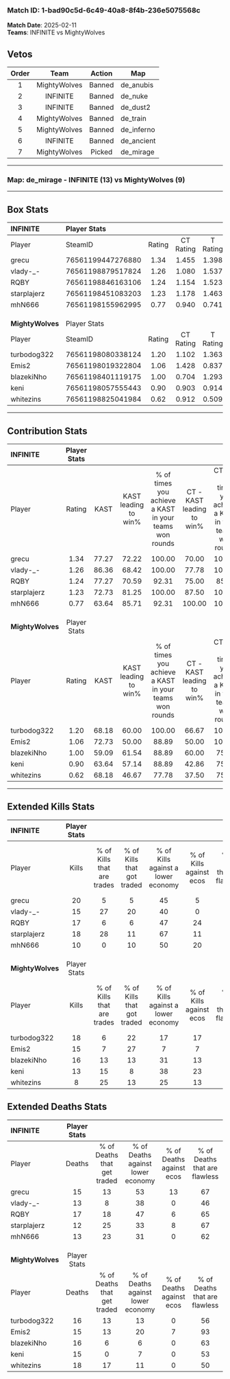 ### Match ID: 1-bad90c5d-6c49-40a8-8f4b-236e5075568c  
**Match Date**: 2025-02-11  
**Teams**: INFINITE vs MightyWolves  

## Vetos  

| Order | Team | Action | Map |
| :---: | :--: | :----: | --- |
| 1 | MightyWolves | Banned | de_anubis |
| 2 | INFINITE | Banned | de_nuke |
| 3 | INFINITE | Banned | de_dust2 |
| 4 | MightyWolves | Banned | de_train |
| 5 | MightyWolves | Banned | de_inferno |
| 6 | INFINITE | Banned | de_ancient |
| 7 | MightyWolves | Picked | de_mirage |

---  

### **Map**: de_mirage - INFINITE (13) vs MightyWolves (9)  
---  

## Box Stats  

| **INFINITE**     | Player Stats      |        |           |          |       |       |       |         |        |      |     |
| :- | :- | :-: | :-: | :-: | :-: | :-: | :-: | :-: | :-: | :-: | :-: |
| Player           | SteamID           | Rating | CT Rating | T Rating | KAST  |  ADR  | Kills | Assists | Deaths | K/D  | HS% |
| grecu            | 76561199447276880 |  1.34  |   1.455   |  1.398   | 77.27 | 88.5  |  20   |    3    |   15   | 1.33 | 40  |
| vlady-_-         | 76561198879517824 |  1.26  |   1.080   |  1.537   | 86.36 | 83.3  |  15   |    6    |   13   | 1.15 | 60  |
| RQBY             | 76561198846163106 |  1.24  |   1.154   |  1.523   | 77.27 | 100.4 |  17   |    9    |   17   | 1.00 | 82  |
| starplajerz      | 76561198451083203 |  1.23  |   1.178   |  1.463   | 72.73 | 68.7  |  18   |    1    |   12   | 1.50 | 50  |
| mhN666           | 76561198155962995 |  0.77  |   0.940   |  0.741   | 63.64 | 49.1  |  10   |    3    |   13   | 0.77 | 50  |
|                  |                   |        |           |          |       |       |       |         |        |      |     |
|                  |                   |        |           |          |       |       |       |         |        |      |     |
|                  |                   |        |           |          |       |       |       |         |        |      |     |
| **MightyWolves** | Player Stats      |        |           |          |       |       |       |         |        |      |     |
| Player           | SteamID           | Rating | CT Rating | T Rating | KAST  |  ADR  | Kills | Assists | Deaths | K/D  | HS% |
| turbodog322      | 76561198080338124 |  1.20  |   1.102   |  1.363   | 68.18 | 92.1  |  18   |    5    |   16   | 1.13 | 66  |
| Emis2            | 76561198019322804 |  1.06  |   1.428   |  0.837   | 72.73 | 65.7  |  15   |    6    |   15   | 1.00 | 46  |
| blazekiNho       | 76561198401119175 |  1.00  |   0.704   |  1.293   | 59.09 | 77.7  |  16   |    4    |   16   | 1.00 | 68  |
| keni             | 76561198057555443 |  0.90  |   0.903   |  0.914   | 63.64 | 61.7  |  13   |    7    |   15   | 0.87 | 46  |
| whitezins        | 76561198825041984 |  0.62  |   0.912   |  0.509   | 68.18 | 45.6  |   8   |    8    |   18   | 0.44 | 37  |
---  

## Contribution Stats  

| **INFINITE**     | Player Stats |       |                      |                                                        |                           |                                                             |                          |                                                            |
| :- | :-: | :-: | :-: | :-: | :-: | :-: | :-: | :-: |
| Player           |    Rating    | KAST  | KAST leading to win% | % of times you achieve a KAST in your teams won rounds | CT - KAST leading to win% | CT - % of times you achieve a KAST in your teams won rounds | T - KAST leading to win% | T - % of times you achieve a KAST in your teams won rounds |
| grecu            |     1.34     | 77.27 |        72.22         |                         100.00                         |           70.00           |                           100.00                            |          75.00           |                           100.00                           |
| vlady-_-         |     1.26     | 86.36 |        68.42         |                         100.00                         |           77.78           |                           100.00                            |          60.00           |                           100.00                           |
| RQBY             |     1.24     | 77.27 |        70.59         |                         92.31                          |           75.00           |                            85.71                            |          66.67           |                           100.00                           |
| starplajerz      |     1.23     | 72.73 |        81.25         |                         100.00                         |           87.50           |                           100.00                            |          75.00           |                           100.00                           |
| mhN666           |     0.77     | 63.64 |        85.71         |                         92.31                          |          100.00           |                           100.00                            |          71.43           |                           83.33                            |
|                  |              |       |                      |                                                        |                           |                                                             |                          |                                                            |
|                  |              |       |                      |                                                        |                           |                                                             |                          |                                                            |
|                  |              |       |                      |                                                        |                           |                                                             |                          |                                                            |
| **MightyWolves** | Player Stats |       |                      |                                                        |                           |                                                             |                          |                                                            |
| Player           |    Rating    | KAST  | KAST leading to win% | % of times you achieve a KAST in your teams won rounds | CT - KAST leading to win% | CT - % of times you achieve a KAST in your teams won rounds | T - KAST leading to win% | T - % of times you achieve a KAST in your teams won rounds |
| turbodog322      |     1.20     | 68.18 |        60.00         |                         100.00                         |           66.67           |                           100.00                            |          55.56           |                           100.00                           |
| Emis2            |     1.06     | 72.73 |        50.00         |                         88.89                          |           50.00           |                           100.00                            |          50.00           |                           80.00                            |
| blazekiNho       |     1.00     | 59.09 |        61.54         |                         88.89                          |           60.00           |                            75.00                            |          62.50           |                           100.00                           |
| keni             |     0.90     | 63.64 |        57.14         |                         88.89                          |           42.86           |                            75.00                            |          71.43           |                           100.00                           |
| whitezins        |     0.62     | 68.18 |        46.67         |                         77.78                          |           37.50           |                            75.00                            |          57.14           |                           80.00                            |
---  

## Extended Kills Stats  

| **INFINITE**     | Player Stats |                            |                            |                                    |                         |                              |                                 |                                       |                    |           |
| :- | :-: | :-: | :-: | :-: | :-: | :-: | :-: | :-: | :-: | :-: |
| Player           |    Kills     | % of Kills that are trades | % of Kills that got traded | % of Kills against a lower economy | % of Kills against ecos | % of Kills that are flawless | % of Kills that are close duels | % of Kills that are assisted by flash | Pistol Round Kills | AWP Kills |
| grecu            |      20      |             5              |             5              |                 45                 |            5            |              65              |                0                |                   0                   |         7          |     0     |
| vlady-_-         |      15      |             27             |             20             |                 40                 |            0            |              60              |               20                |                   7                   |         0          |     2     |
| RQBY             |      17      |             6              |             6              |                 47                 |           24            |              59              |                0                |                   6                   |         0          |     1     |
| starplajerz      |      18      |             28             |             11             |                 67                 |           11            |              67              |                0                |                   0                   |         0          |     3     |
| mhN666           |      10      |             0              |             10             |                 50                 |           20            |              60              |                0                |                  10                   |         0          |     1     |
|                  |              |                            |                            |                                    |                         |                              |                                 |                                       |                    |           |
|                  |              |                            |                            |                                    |                         |                              |                                 |                                       |                    |           |
|                  |              |                            |                            |                                    |                         |                              |                                 |                                       |                    |           |
| **MightyWolves** | Player Stats |                            |                            |                                    |                         |                              |                                 |                                       |                    |           |
| Player           |    Kills     | % of Kills that are trades | % of Kills that got traded | % of Kills against a lower economy | % of Kills against ecos | % of Kills that are flawless | % of Kills that are close duels | % of Kills that are assisted by flash | Pistol Round Kills | AWP Kills |
| turbodog322      |      18      |             6              |             22             |                 17                 |           17            |              39              |               11                |                  11                   |         0          |     1     |
| Emis2            |      15      |             7              |             27             |                 7                  |            7            |              87              |                0                |                   0                   |         3          |     1     |
| blazekiNho       |      16      |             13             |             13             |                 31                 |           13            |              44              |                6                |                   6                   |         0          |     1     |
| keni             |      13      |             15             |             8              |                 38                 |           23            |              77              |                8                |                   8                   |         0          |     1     |
| whitezins        |      8       |             25             |             13             |                 25                 |           13            |              75              |                0                |                  25                   |         0          |     2     |
## Extended Deaths Stats  

| **INFINITE**     | Player Stats |                             |                                   |                          |                               |                            |                           |               |
| :- | :-: | :-: | :-: | :-: | :-: | :-: | :-: | :-: |
| Player           |    Deaths    | % of Deaths that get traded | % of Deaths against lower economy | % of Deaths against ecos | % of Deaths that are flawless | % of Deaths that are close | % of Deaths while blinded | Deaths to AWP |
| grecu            |      15      |             13              |                53                 |            13            |              67               |             0              |             7             |       1       |
| vlady-_-         |      13      |              8              |                38                 |            0             |              46               |             8              |             8             |       1       |
| RQBY             |      17      |             18              |                47                 |            6             |              65               |             6              |             6             |       0       |
| starplajerz      |      12      |             25              |                33                 |            8             |              67               |             8              |             8             |       1       |
| mhN666           |      13      |             23              |                31                 |            0             |              62               |             8              |            15             |       0       |
|                  |              |                             |                                   |                          |                               |                            |                           |               |
|                  |              |                             |                                   |                          |                               |                            |                           |               |
|                  |              |                             |                                   |                          |                               |                            |                           |               |
| **MightyWolves** | Player Stats |                             |                                   |                          |                               |                            |                           |               |
| Player           |    Deaths    | % of Deaths that get traded | % of Deaths against lower economy | % of Deaths against ecos | % of Deaths that are flawless | % of Deaths that are close | % of Deaths while blinded | Deaths to AWP |
| turbodog322      |      16      |             13              |                13                 |            0             |              56               |             6              |             0             |       1       |
| Emis2            |      15      |             13              |                20                 |            7             |              93               |             0              |             0             |       3       |
| blazekiNho       |      16      |              6              |                 6                 |            0             |              63               |             0              |            13             |       1       |
| keni             |      15      |              0              |                 7                 |            0             |              53               |             7              |             0             |       1       |
| whitezins        |      18      |             17              |                11                 |            0             |              50               |             6              |             6             |       1       |
